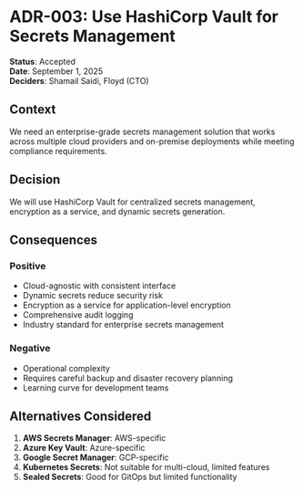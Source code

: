 # ADR-003: Use HashiCorp Vault for Secrets Management

**Status**: Accepted  
**Date**: September 1, 2025  
**Deciders**: Shamail Saidi, Floyd (CTO)  

## Context

We need an enterprise-grade secrets management solution that works across multiple cloud providers and on-premise deployments while meeting compliance requirements.

## Decision

We will use HashiCorp Vault for centralized secrets management, encryption as a service, and dynamic secrets generation.

## Consequences

### Positive
- Cloud-agnostic with consistent interface
- Dynamic secrets reduce security risk
- Encryption as a service for application-level encryption
- Comprehensive audit logging
- Industry standard for enterprise secrets management

### Negative
- Operational complexity
- Requires careful backup and disaster recovery planning
- Learning curve for development teams

## Alternatives Considered

1. **AWS Secrets Manager**: AWS-specific
2. **Azure Key Vault**: Azure-specific
3. **Google Secret Manager**: GCP-specific
4. **Kubernetes Secrets**: Not suitable for multi-cloud, limited features
5. **Sealed Secrets**: Good for GitOps but limited functionality